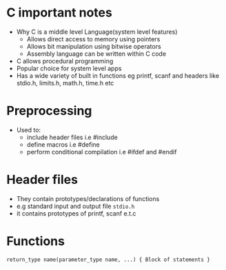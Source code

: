 # C important notes
- Why C is a middle level Language(system level features)
	- Allows direct access to memory using pointers
	- Allows bit manipulation using bitwise operators
	- Assembly language can be written within C code
- C allows procedural programming
- Popular choice for system level apps
- Has a wide variety of built in functions eg printf, scanf and headers like stdio.h, limits.h, math.h, time.h etc

# Preprocessing
- Used to:
	- include header files i.e #include
	- define macros i.e #define
	- perform conditional compilation i.e #ifdef and #endif

# Header files
- They contain prototypes/declarations of functions
- e.g standard input and output file `stdio.h`
- it contains prototypes of printf, scanf e.t.c

# Functions
`return_type name(parameter_type name, ...)
{
	Block of statements
}`
